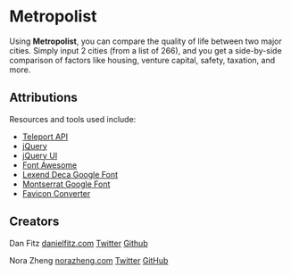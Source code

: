 # Metropolist

Using **Metropolist**, you can compare the quality of life between two major cities. Simply input 2 cities (from a list of 266), and you get a side-by-side comparison of factors like housing, venture capital, safety, taxation, and more.

## Attributions

Resources and tools used include:

- [Teleport API](https://developers.teleport.org/api/)
- [jQuery](https://api.jquery.com/)
- [jQuery UI](https://api.jqueryui.com/)
- [Font Awesome](https://fontawesome.com/)
- [Lexend Deca Google Font](https://fonts.google.com/specimen/Lexend+Deca)
- [Montserrat Google Font](https://fonts.google.com/specimen/Montserrat)
- [Favicon Converter](https://favicon.io/favicon-converter/)

## Creators

Dan Fitz
[danielfitz.com](https://danfitz.com)
[Twitter](https://twitter.com/_danfitz)
[Github](https://github.com/danfitz)

Nora Zheng
[norazheng.com](https://norazheng.com)
[Twitter](https://twitter.com/nuozheng)
[GitHub](https://github.com/norazheng)
